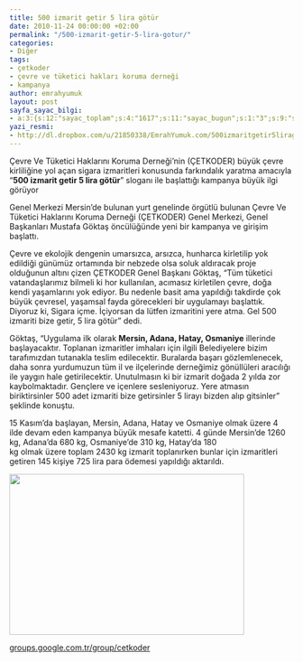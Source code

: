 ```yaml
---
title: 500 izmarit getir 5 lira götür
date: 2010-11-24 00:00:00 +02:00
permalink: "/500-izmarit-getir-5-lira-gotur/"
categories:
- Diğer
tags:
- çetkoder
- çevre ve tüketici hakları koruma derneği
- kampanya
author: emrahyumuk
layout: post
sayfa_sayac_bilgi:
- a:3:{s:12:"sayac_toplam";s:4:"1617";s:11:"sayac_bugun";s:1:"3";s:9:"son_okuma";s:10:"1364921833";}
yazi_resmi:
- http://dl.dropbox.com/u/21850338/EmrahYumuk.com/500izmaritgetir5liragotur-k.jpg
---
```


Çevre Ve Tüketici Haklarını Koruma Derneği&#8217;nin (ÇETKODER) büyük çevre kirliliğine yol açan sigara izmaritleri konusunda farkındalık yaratma amacıyla “**500 izmarit getir 5 lira götür**” sloganı ile başlattığı kampanya büyük ilgi görüyor

Genel Merkezi Mersin’de bulunan yurt genelinde örgütlü bulunan Çevre Ve Tüketici Haklarını Koruma Derneği (ÇETKODER) Genel Merkezi, Genel Başkanları Mustafa Göktaş öncülüğünde yeni bir kampanya ve girişim başlattı.

Çevre ve ekolojik dengenin umarsızca, arsızca, hunharca kirletilip yok edildiği günümüz ortamında bir nebzede olsa soluk aldıracak proje olduğunun altını çizen ÇETKODER Genel Başkanı Göktaş, “Tüm tüketici vatandaşlarımız bilmeli ki hor kullanılan, acımasız kirletilen çevre, doğa kendi yaşamlarını yok ediyor. Bu nedenle basit ama yapıldığı takdirde çok büyük çevresel, yaşamsal fayda görecekleri bir uygulamayı başlattık. Diyoruz ki, Sigara içme. İçiyorsan da lütfen izmaritini yere atma. Gel 500 izmariti bize getir, 5 lira götür” dedi.

<!--more-->

Göktaş, “Uygulama ilk olarak **Mersin, Adana, Hatay, Osmaniye** illerinde başlayacaktır. Toplanan izmaritler imhaları için ilgili Belediyelere bizim tarafımızdan tutanakla teslim edilecektir. Buralarda başarı gözlemlenecek, daha sonra yurdumuzun tüm il ve ilçelerinde derneğimiz gönüllüleri aracılığı ile yaygın hale getirilecektir. Unutulmasın ki bir izmarit doğada 2 yılda zor kaybolmaktadır. Gençlere ve içenlere sesleniyoruz. Yere atmasın biriktirsinler 500 adet izmariti bize getirsinler 5 lirayı bizden alıp gitsinler” şeklinde konuştu.

15 Kasım&#8217;da başlayan, Mersin, Adana, Hatay ve Osmaniye olmak üzere 4 ilde devam eden kampanya büyük mesafe katetti. 4 günde Mersin&#8217;de 1260 kg, Adana&#8217;da 680 kg, Osmaniye&#8217;de 310 kg, Hatay&#8217;da 180  
kg olmak üzere toplam 2430 kg izmarit toplanırken bunlar için izmaritleri getiren 145 kişiye 725 lira para ödemesi yapıldığı aktarıldı.

<img class="alignnone" src="http://dl.dropbox.com/u/21850338/EmrahYumuk.com/500izmaritgetir5liragotur.jpg" alt="" width="416" height="285" />

<a href="https://groups.google.com/group/cetkoder" target="_blank">groups.google.com.tr/group/cetkoder</a>